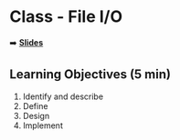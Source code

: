 <!-- .slide: data-background="./Images/header.svg" data-background-repeat="none" data-background-size="40% 40%" data-background-position="center 10%" class="header" -->
# Class - File I/O

<!-- Put a link to the slides so that students can find them -->

➡️ [**Slides**](https://docs.google.com/presentation/d/15EtejlJJ3IN6Wv94BuAUGqyeYzjBd2bf5m-Yfxk9H_o/edit)

<!-- > -->

## Learning Objectives (5 min)

1. Identify and describe
1. Define
1. Design
1. Implement
